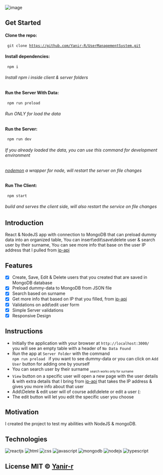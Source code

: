 ![image](https://user-images.githubusercontent.com/67261194/154273413-889a7822-9591-4927-9574-8cb1cb5276d3.png)

## Get Started
 #### Clone the repo:
<code> git clone https://github.com/Yanir-R/UserManagementSystem.git </code>
#### Install dependencies:
<code> npm i </code>
###### Install npm i inside client & server folders
#### Run the Server With Data:
<code> npm run preload </code>
###### Run ONLY for load the data
#### Run the Server:
<code> npm run dev  </code>
###### If you already loaded the data, you can use this command for development environment
###### [nodemon](https://www.npmjs.com/package/nodemon) a wrapper  for node, will restart the server on file changes
#### Run The Client:
<code> npm start </code>
######  build and serves the client side, will also restart the service on file changes

## Introduction
React & NodeJS app with connection to MongoDB that can preload dummy data into an organized table,
You can insert\edit\save\delete user & search user by their surname,
You can see more info that base on the user IP address that I pulled from [ip-api](https://ip-api.com/) 

## Features
- [X] Create, Save, Edit & Delete users that you created that are saved in MongoDB database
- [X] Preload dummy-data to MongoDB from JSON file
- [X] Search based on surname
- [X] Get more info that based on IP that you filled, from [ip-api](https://ip-api.com/) 
- [X] Validations on add\edit user form
- [X] Simple Server validations
- [X] Responsive Design

## Instructions
- Initially the application with your browser at <code>http://localhost:3000/</code> <br/>
  you will see an empty table with a header of <code>No Data Found</code>
- Run the app at <code>Server Folder</code> with the command <code> npm run preload </code> if you want to see dummy-data or you can click on <code>Add User</code> button for adding one by yourself
- You can search user by their surname <sub><sub>search works only for surname</sub></sub>
- <code>View</code> button on a specific user will open a new page with the user details & with extra details that I bring from [ip-api](https://ip-api.com/) that takes the IP address & gives you more info about that user
- Add\Delete & edit user will of course add\delete or edit a user (:
- The edit button will let you edit the specific user you choose

## Motivation
I created the project to test my abilities with NodeJS & mongoDB.


## Technologies

<p align="flex"> 
<img src="https://img.icons8.com/nolan/64/react-native.png" alt="reactjs"/>
<img src="https://img.icons8.com/nolan/64/html-5.png"  alt="html"/>
<img src="https://img.icons8.com/nolan/64/css-filetype.png" alt="css"/>
<img src="https://img.icons8.com/nolan/64/js.png" alt="javascript"/>
<img src="https://img.icons8.com/color/48/000000/mongodb.png" alt="mongodb"/>
<img src="https://img.icons8.com/color/48/000000/nodejs.png" alt="nodejs"/>
<img src="https://img.icons8.com/color/48/000000/typescript.png" alt="typescript"/>
</p>


## License MIT © [Yanir-r]()
